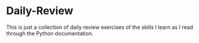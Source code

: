 # Daily-Review
This is just a collection of daily review exercises of the skills I learn as I read through the Python documentation.
